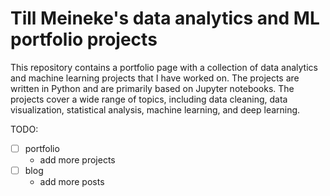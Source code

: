 # Till Meineke's data analytics and ML portfolio projects

This repository contains a portfolio page with a collection of data analytics and machine learning projects that I have worked on. The projects are written in Python and are primarily based on Jupyter notebooks. The projects cover a wide range of topics, including data cleaning, data visualization, statistical analysis, machine learning, and deep learning.

TODO:

- [ ] portfolio
  - add more projects
- [ ] blog
  - add more posts
